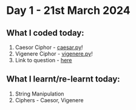 # Day 1 - 21st March 2024

## What I coded today:
1. Caesor Ciphor - [caesar.py](./caesar.py)!
2. Vigenere Ciphor - [vigenere.py](./vigenere.py)!
3. Link to question - [here](https://www.freecodecamp.org/learn/scientific-computing-with-python/#learn-string-manipulation-by-building-a-cipher)

## What I learnt/re-learnt today:
1. String Manipulation
2. Ciphers - Caesor, Vigenere
